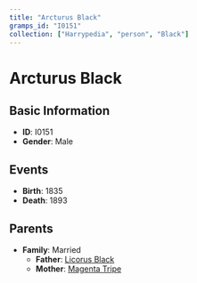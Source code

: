 ```yaml
---
title: "Arcturus Black"
gramps_id: "I0151"
collection: ["Harrypedia", "person", "Black"]
---
```


# Arcturus Black

## Basic Information

- **ID**: I0151
- **Gender**: Male

## Events

- **Birth**: 1835
- **Death**: 1893

## Parents

- **Family**: Married
  - **Father**: [Licorus Black](//Black/Licorus/)
  - **Mother**: [Magenta Tripe](//Tripe/Magenta/)

